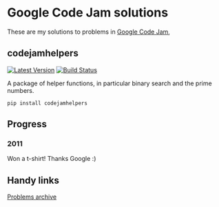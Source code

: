 Google Code Jam solutions
==================

These are my solutions to problems in [Google Code Jam](https://code.google.com/codejam), 

codejamhelpers
-----

[![Latest Version](https://pypip.in/version/codejamhelpers/badge.svg)](https://pypi.python.org/pypi/codejamhelpers/)
[![Build Status](https://travis-ci.org/hickford/codejam.svg?branch=master)](https://travis-ci.org/hickford/codejam)

A package of helper functions, in particular binary search and the prime numbers.

    pip install codejamhelpers

Progress
-----

### 2011

Won a t-shirt! Thanks Google :)

Handy links
-----

[Problems archive](https://code.google.com/codejam/contests.html)

